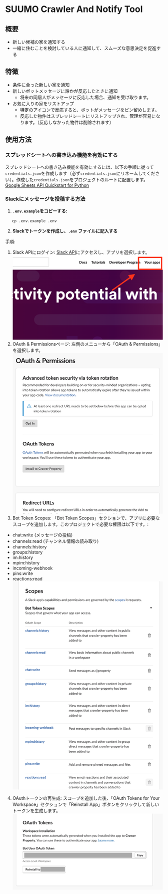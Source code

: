 # SUUMO Crawler And Notify Tool

## 概要

- 新しい候補の家を通知する
- 一緒に住むことを検討している人に通知して、スムーズな意思決定を促進する

## 特徴

- 条件に合った新しい家を通知
- 新しいボットメッセージに誰かが反応したときに通知
    - 将来の同居人がメッセージに反応した場合、通知を受け取ります。
- お気に入りの家をリストアップ
    - 特定のアイコンで反応すると、ボットがメッセージをピン留めします。
    - 反応した物件はスプレッドシートにリストアップされ、管理が容易になります。（反応しなかった物件は削除されます）

## 使用方法
### スプレッドシートへの書き込み機能を有効にする

スプレッドシートへの書き込み機能を有効にするには、以下の手順に従って`credentials.json`を作成します（必ず`credentials.json`にリネームしてください）。作成した`credentials.json`をプロジェクトのルートに配置します。  
[Google Sheets API Quickstart for Python](https://developers.google.com/sheets/api/quickstart/python?hl=ja)

### Slackにメッセージを投稿する方法

1. **`.env.example`をコピーする:**
```shell
   cp .env.example .env
```

2. **Slackでトークンを作成し、`.env` ファイルに記入する**

手順:

1. Slack APIにログイン: [Slack API](https://api.slack.com/)にアクセスし、アプリを選択します。
![Slack API](docs/slack-api-top.png)
2. OAuth & Permissionsページ: 左側のメニューから「OAuth & Permissions」を選択します。
![OAuth & Permissions](docs/oauth-permissions.png)
3. Bot Token Scopes: 「Bot Token Scopes」セクションで、アプリに必要なスコープを追加します。このプロジェクトで必要な権限は以下です。:
- chat:write (メッセージの投稿)
- channels:read (チャンネル情報の読み取り)
- channels:history
- groups:history
- im:history
- mpim:history
- incoming-webhook
- pins:write
- reactions:read
![scope](docs/scopes.png)
4. OAuthトークンの再生成: スコープを追加した後、「OAuth Tokens for Your Workspace」セクションで「Reinstall App」ボタンをクリックして新しいトークンを生成します。
![oauth-token](docs/oauth-tokens.png)